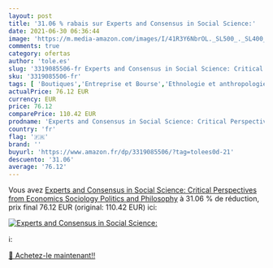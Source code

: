 ```yaml
---
layout: post
title: '31.06 % rabais sur Experts and Consensus in Social Science:'
date: 2021-06-30 06:36:44
image: 'https://m.media-amazon.com/images/I/41R3Y6NbrOL._SL500_._SL400_.jpg'
comments: true
category: ofertas
author: 'tole.es'
slug: '3319085506-fr Experts and Consensus in Social Science: Critical...'
sku: '3319085506-fr'
tags: [ 'Boutiques','Entreprise et Bourse','Ethnologie et anthropologie','Histoire','Histoire économique','Initiation à la philosophie','Livres','Livres anglais et étrangers','Philosophie','Politique de la  philosophie','Regular Stores','Sciences humaines','Sociologie','Économie', ]
actualPrice: 76.12 EUR
currency: EUR
price: 76.12
comparePrice: 110.42 EUR
prodname: 'Experts and Consensus in Social Science: Critical Perspectives from Economics  Sociology  Politics  and Philosophy'
country: 'fr'
flag: '🇫🇷'
brand: ''
buyurl: 'https://www.amazon.fr/dp/3319085506/?tag=tolees0d-21'
descuento: '31.06'
average: '76.12'
---
```


Vous avez [Experts and Consensus in Social Science: Critical Perspectives from Economics  Sociology  Politics  and Philosophy](https://www.amazon.fr/dp/3319085506/?tag=tolees0d-21)  à  31.06 % de réduction, prix final  76.12 EUR (original: 110.42 EUR) ici:

[![Experts and Consensus in Social Science:](https://m.media-amazon.com/images/I/41R3Y6NbrOL._SL500_._SL400_.jpg)](https://www.amazon.fr/dp/3319085506/?tag=tolees0d-21)

ℹ️:


[🛒 Achetez-le maintenant!!](https://www.amazon.fr/dp/3319085506/?tag=tolees0d-21)
